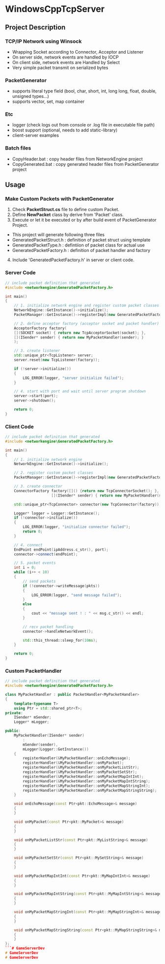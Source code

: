 # WindowsCppTcpServer

## Project Description
### TCP/IP Network using Winsock
- Wrapping Socket according to Connector, Acceptor and Listener
- On server side, network events are handled by IOCP
- On client side, network events are Handled by Select
- Very simple packet transmit on serialized bytes

### PacketGenerator
- supports literal type field (bool, char, short, int, long long, float, double, unsigned types...)
- supports vector, set, map container

### Etc
- logger (check logs out from console or .log file in executable file path)
- boost support (optional, needs to add static-library)
- client-server examples

### Batch files
- CopyHeader.bat : copy header files from NetworkEngine project
- CopyGenerated.bat : copy generated header files from PacketGenerator project

## Usage
### Make Custom Packets with PacketGenerator
1. Check __PacketStruct.cs__ file to define custom Packet.
2. Define __NewPacket__ class by derive from 'Packet' class.
3. Execute or let it be executed or by after build event of PacketGenerator Project.
  - This project will generate following three files
  - GeneratedPacketStruct.h  : definition of packet struct using template
  - GeneratedPacketType.h    : defintiion of packet class for actual use
  - GeneratedPacketFactory.h : definition of packet handler and factory
4. Include 'GeneratedPacketFactory.h' in server or client code.

### Server Code
```cpp
// include packet definition that generated 
#include <networkengine\GeneratedPacketFactory.h>

int main()
{
    // 1. initialize network engine and register custom packet classes
    NetworkEngine::GetInstance()->initialize();
    PacketManager::GetInstance()->registerImpl(new GeneratedPacketFactory());

    // 2. define acceptor factory (acceptor socket and packet handler)
    AcceptorFactory factory(
    [](SOCKET socket) { return new TcpAcceptorSocket(socket); },
    [](ISender* sender) { return new MyPacketHandler(sender); }
    );

    // 3. create listener
    std::unique_ptr<TcpListener> server;
    server.reset(new TcpListener(factory));

    if (!server->initialize())
    {
        LOG_ERROR(logger, "server initialize failed");
    }

    // 4. start with port and wait until server program shutdown
    server->start(port);
    server->shutdown();

    return 0;
}
```

### Client Code
```cpp
// include packet definition that generated 
#include <networkengine\GeneratedPacketFactory.h>

int main()
{
    // 1. initialize network engine
    NetworkEngine::GetInstance()->initialize();

    // 2. register custom packet classes
    PacketManager::GetInstance()->registerImpl(new GeneratedPacketFactory());

    // 3. create connector
    ConnectorFactory factory([]() {return new TcpConnectorSocket(); },
                     [](ISender* sender) { return new MyPacketHandler(sender); });

    std::unique_ptr<TcpConnector> connector(new TcpConnector(factory));

    Logger* logger = Logger::GetInstance();
    if (!connector->initialize())
    {
        LOG_ERROR(logger, "initialize connector failed");
        return 0;
    }

    // 4. connect
    EndPoint endPoint(ipAddress.c_str(), port);
    connector->connect(endPoint);

    // 5. packet events
    int i = 0;
    while (i++ < 10)
    {
        // send packets
        if (!connector->writeMessage(pkts))
        {
            LOG_ERROR(logger, "send message failed");
        }
        else
        {
            cout << "message sent ! : " << msg.c_str() << endl;
        }

        // recv packet handling
        connector->handleNetworkEvent();

        std::this_thread::sleep_for(10ms);
    }

    return 0;
}
```

### Custom PacketHandler
```cpp
// include packet definition that generated 
#include <networkengine\GeneratedPacketFactory.h>

class MyPacketHandler : public PacketHandler<MyPacketHandler>
{
    template<typename T>
    using Ptr = std::shared_ptr<T>;
private:
    ISender* mSender;
    Logger* mLogger;

public:
    MyPacketHandler(ISender* sender)
        :
        mSender(sender),
        mLogger(Logger::GetInstance())
    {
        registerHandler(&MyPacketHandler::onEchoMessage);
        registerHandler(&MyPacketHandler::onMyPacket);
        registerHandler(&MyPacketHandler::onMyPacketListStr);
        registerHandler(&MyPacketHandler::onMyPacketSetStr);
        registerHandler(&MyPacketHandler::onMyPacketMapIntInt);
        registerHandler(&MyPacketHandler::onMyPacketMapIntString);
        registerHandler(&MyPacketHandler::onMyPacketMapStringInt);
        registerHandler(&MyPacketHandler::onMyPacketMapStringString);
    }

    void onEchoMessage(const Ptr<pkt::EchoMessage>& message)
    {
    }

    void onMyPacket(const Ptr<pkt::MyPacket>& message)
    {
    }

    void onMyPacketListStr(const Ptr<pkt::MyListString>& message)
    {
    }

    void onMyPacketSetStr(const Ptr<pkt::MySetString>& message)
    {
    }

    void onMyPacketMapIntInt(const Ptr<pkt::MyMapIntInt>& message)
    {
    }

    void onMyPacketMapIntString(const Ptr<pkt::MyMapIntString>& message)
    {
    }

    void onMyPacketMapStringInt(const Ptr<pkt::MyMapStringInt>& message)
    {
    }

    void onMyPacketMapStringString(const Ptr<pkt::MyMapStringString>& message)
    {
    }
};
```# GameServerDev
# GameServerDev
# GameServerDev
